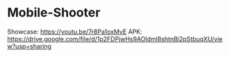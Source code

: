 # Mobile-Shooter
 Showcase: https://youtu.be/7r8Pa1oxMvE
 APK: https://drive.google.com/file/d/1p2FDPjwHs9AOldmI8shtnBi2pStbuqXU/view?usp=sharing
